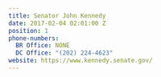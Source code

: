 ```yaml
---
title: Senator John Kennedy
date: 2017-02-04 02:01:00 Z
position: 1
phone-numbers:
  BR Office: NONE
  DC Office: "(202) 224-4623"
website: https://www.kennedy.senate.gov/
---
```



